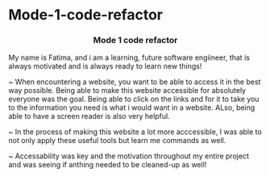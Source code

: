 # Mode-1-code-refactor
<h3 align="center" font color="Blue">Mode 1 code refactor</h3>
<p align="left" font color="Blue"> My name is Fatima, and i am a learning, future software engiineer, that is always motivated and is always ready to learn new things!</p> 

<p align="left">~ When encountering a website, you want to be able to access it in the best way possible. Being able to make this website accessible for absolutely everyone was the goal. Being able to click on the links and for it to take you to the information you need is what i would want in a website. ALso, being able to have a screen reader is also very helpful.</p>

<p align="left">~ In the process of making this website a lot more acccessible, I was able to not only apply these useful tools but learn me commands as well.</p> 

<p align="left">~ Accessability was key and the motivation throughout my entire project and was seeing if anthing needed to be cleaned-up as well!   </p>     